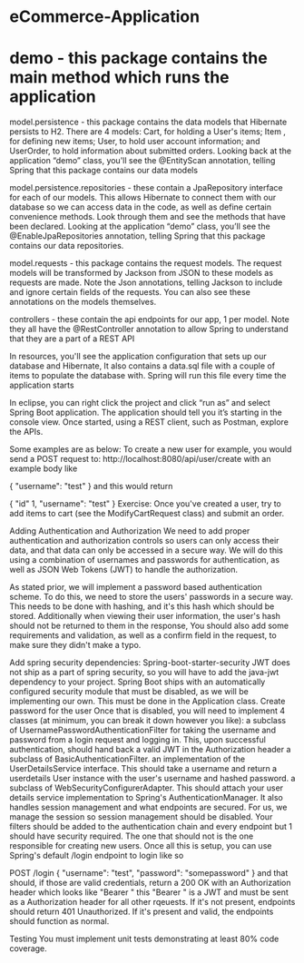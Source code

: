 # eCommerce-Application

# demo - this package contains the main method which runs the application

model.persistence - this package contains the data models that Hibernate persists to H2. There are 4 models: Cart, for holding a User's items; Item , for defining new items; User, to hold user account information; and UserOrder, to hold information about submitted orders. Looking back at the application “demo” class, you'll see the @EntityScan annotation, telling Spring that this package contains our data models

model.persistence.repositories - these contain a JpaRepository interface for each of our models. This allows Hibernate to connect them with our database so we can access data in the code, as well as define certain convenience methods. Look through them and see the methods that have been declared. Looking at the application “demo” class, you’ll see the @EnableJpaRepositories annotation, telling Spring that this package contains our data repositories.

model.requests - this package contains the request models. The request models will be transformed by Jackson from JSON to these models as requests are made. Note the Json annotations, telling Jackson to include and ignore certain fields of the requests. You can also see these annotations on the models themselves.

controllers - these contain the api endpoints for our app, 1 per model. Note they all have the @RestController annotation to allow Spring to understand that they are a part of a REST API

In resources, you'll see the application configuration that sets up our database and Hibernate, It also contains a data.sql file with a couple of items to populate the database with. Spring will run this file every time the application starts

In eclipse, you can right click the project and click “run as” and select Spring Boot application. The application should tell you it’s starting in the console view. Once started, using a REST client, such as Postman, explore the APIs.

Some examples are as below: To create a new user for example, you would send a POST request to: http://localhost:8080/api/user/create with an example body like

{
    "username": "test"
}
and this would return

{
    "id" 1,
    "username": "test"
}
Exercise: Once you've created a user, try to add items to cart (see the ModifyCartRequest class) and submit an order.

Adding Authentication and Authorization
We need to add proper authentication and authorization controls so users can only access their data, and that data can only be accessed in a secure way. We will do this using a combination of usernames and passwords for authentication, as well as JSON Web Tokens (JWT) to handle the authorization.

As stated prior, we will implement a password based authentication scheme. To do this, we need to store the users' passwords in a secure way. This needs to be done with hashing, and it's this hash which should be stored. Additionally when viewing their user information, the user's hash should not be returned to them in the response, You should also add some requirements and validation, as well as a confirm field in the request, to make sure they didn't make a typo.

Add spring security dependencies:
Spring-boot-starter-security
JWT does not ship as a part of spring security, so you will have to add the
java-jwt dependency to your project.
Spring Boot ships with an automatically configured security module that must be disabled, as we will be implementing our own. This must be done in the Application class.
Create password for the user
Once that is disabled, you will need to implement 4 classes (at minimum, you can break it down however you like):
a subclass of UsernamePasswordAuthenticationFilter for taking the username and password from a login request and logging in. This, upon successful authentication, should hand back a valid JWT in the Authorization header
a subclass of BasicAuthenticationFilter.
an implementation of the UserDetailsService interface. This should take a username and return a userdetails User instance with the user's username and hashed password.
a subclass of WebSecurityConfigurerAdapter. This should attach your user details service implementation to Spring's AuthenticationManager. It also handles session management and what endpoints are secured. For us, we manage the session so session management should be disabled. Your filters should be added to the authentication chain and every endpoint but 1 should have security required. The one that should not is the one responsible for creating new users.
Once all this is setup, you can use Spring's default /login endpoint to login like so

POST /login 
{
    "username": "test",
    "password": "somepassword"
}
and that should, if those are valid credentials, return a 200 OK with an Authorization header which looks like "Bearer " this "Bearer " is a JWT and must be sent as a Authorization header for all other rqeuests. If it's not present, endpoints should return 401 Unauthorized. If it's present and valid, the endpoints should function as normal.

Testing
You must implement unit tests demonstrating at least 80% code coverage.
